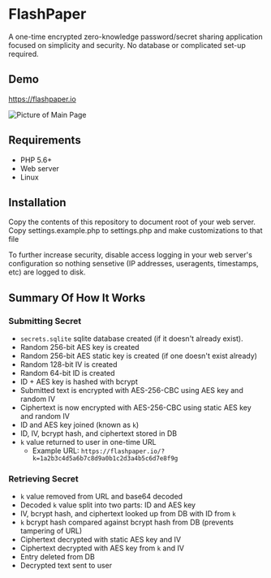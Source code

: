 # FlashPaper
A one-time encrypted zero-knowledge password/secret sharing application focused on simplicity and security. No database or complicated set-up required.

## Demo

https://flashpaper.io

![Picture of Main Page](https://i.imgur.com/3gDOy5l.png)

## Requirements
* PHP 5.6+
* Web server
* Linux

## Installation
Copy the contents of this repository to document root of your web server.
Copy settings.example.php to settings.php and make customizations to that file

To further increase security, disable access logging in your web server's configuration so nothing sensetive (IP addresses, useragents, timestamps, etc) are logged to disk.

## Summary Of How It Works
### Submitting Secret
* `secrets.sqlite` sqlite database created (if it doesn't already exist).
* Random 256-bit AES key is created
* Random 256-bit AES static key is created (if one doesn't exist already)
* Random 128-bit IV is created
* Random 64-bit ID is created
* ID + AES key is hashed with bcrypt 
* Submitted text is encrypted with AES-256-CBC using AES key and random IV
* Ciphertext is now encrypted with AES-256-CBC using static AES key and random IV
* ID and AES key joined (known as `k`)
* ID, IV, bcrypt hash, and ciphertext stored in DB
* `k` value returned to user in one-time URL
  * Example URL: `https://flashpaper.io/?k=1a2b3c4d5a6b7c8d9a0b1c2d3a4b5c6d7e8f9g`

 
### Retrieving Secret
* `k` value removed from URL and base64 decoded
* Decoded `k` value split into two parts: ID and AES key
* IV, bcrypt hash, and ciphertext looked up from DB with ID from `k`
* `k` bcrypt hash compared against bcrypt hash from DB (prevents tampering of URL)
* Ciphertext decrypted with static AES key and IV
* Ciphertext decrypted with AES key from `k` and IV
* Entry deleted from DB
* Decrypted text sent to user
